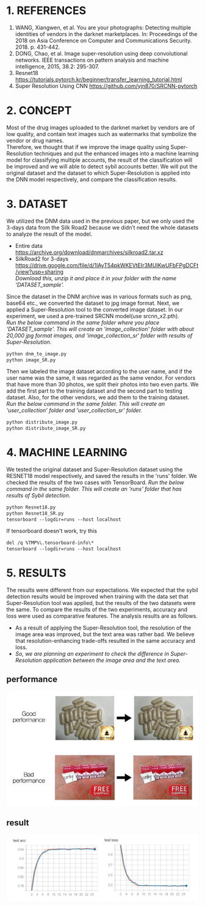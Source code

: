 # 1. REFERENCES
1. WANG, Xiangwen, et al. You are your photographs: Detecting multiple identities of vendors in the darknet marketplaces. In: Proceedings of the 2018 on Asia Conference on Computer and Communications Security. 2018. p. 431-442.
2. DONG, Chao, et al. Image super-resolution using deep convolutional networks. IEEE transactions on pattern analysis and machine intelligence, 2015, 38.2: 295-307.
3. Resnet18 <https://tutorials.pytorch.kr/beginner/transfer_learning_tutorial.html>
4. Super Resolution Using CNN <https://github.com/yjn870/SRCNN-pytorch>

# 2. CONCEPT
Most of the drug images uploaded to the darknet market by vendors are of low quality, and contain text images such as watermarks that symbolize the vendor or drug names.  
Therefore, we thought that if we improve the image quality using Super-Resolution techniques and put the enhanced images into a machine learning model for classifying multiple accounts, the result of the classification will be improved and we will able to detect sybil accounts better. We will put the original dataset and the dataset to which Super-Resolution is applied into the DNN model respectively, and compare the classification results.

# 3. DATASET
We utilized the DNM data used in the previous paper, but we only used the 3-days data from the Silk Road2 because we didn’t need the whole datasets to analyze the result of the model.

* Entire data  
<https://archive.org/download/dnmarchives/silkroad2.tar.xz>
* SilkRoad2 for 3-days  
<https://drive.google.com/file/d/1lAyT54pkWKEVtEIr3MUIKwUFbFPgDCFt/view?usp=sharing>   
_Download this, unzip it and place it in your folder with the name 'DATASET_sample'._

Since the dataset in the DNM archive was in various formats such as png, base64 etc., we converted the dataset to jpg image format.
Next, we applied a Super-Resolution tool to the converted image dataset. In our experiment, we used a pre-trained SRCNN model(use srcnn_x2.pth).  
_Run the below command in the same folder where you place 'DATASET_sample'. This will create an 'image_collection' folder with about 20,000 jpg format images, and 'image_collection_sr' folder with results of Super-Resolution._

    python dnm_to_image.py
    python image_SR.py

Then we labeled the image dataset according to the user name, and if the user name was the same, it was regarded as the same vendor. For vendors that have more than 30 photos, we split their photos into two even parts. We add the first part to the training dataset and the second part to testing dataset. Also, for the other vendors, we add them to the training dataset.  
_Run the below command in the same folder. This will create an 'user_collection' folder and 'user_collection_sr' folder._

    python distribute_image.py
    python distribute_image_SR.py

# 4. MACHINE LEARNING
We tested the original dataset and Super-Resolution dataset using the RESNET18 model respectively, and saved the results in the 'runs' folder. We checked the results of the two cases with TensorBoard.
_Run the below command in the same folder. This will create an 'runs' folder that has results of Sybil detection._

    python Resnet18.py
    python Resnet18_SR.py
    tensorboard --logdir=runs --host localhost

If tensorboard doesn't work, try this

    del /q %TMP%\.tensorboard-info\*
    tensorboard --logdir=runs --host localhost

# 5. RESULTS
The results were different from our expectations. We expected that the sybil detection results would be improved when training with the data set that Super-Resolution tool was applied, but the results of the two datasets were the same. To compare the results of the two experiments, accuracy and loss were used as comparative features. The analysis results are as follows.
* As a result of applying the Super-Resolution tool, the resolution of the image area was improved, but the text area was rather bad. We believe that resolution-enhancing trade-offs resulted in the same accuracy and loss.
* _So, we are planning an experiment to check the difference in Super-Resolution application between the image area and the text area._

## performance
![result](./image/performance.JPG)
## result
![result](./image/result.JPG)
